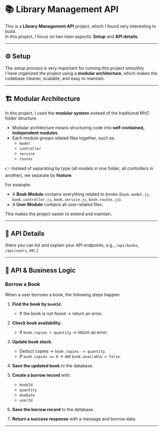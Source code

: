 # 📚 Library Management API

This is a **Library Management API** project, which I found very interesting to build.  
In this project, I focus on two main aspects: **Setup** and **API details**.  

---

## ⚙️ Setup
The setup process is very important for running this project smoothly.  
I have organized the project using a **modular architecture**, which makes the codebase cleaner, scalable, and easy to maintain.

---

## 🏗️ Modular Architecture
In this project, I used the **modular system** instead of the traditional MVC folder structure.  

- Modular architecture means structuring code into **self-contained, independent modules**.  
- Each module groups related files together, such as:
  - `model`
  - `controller`
  - `service`
  - `routes`  

👉 Instead of separating by type (all models in one folder, all controllers in another), we separate by **feature**.  

For example:  
- A **Book Module** contains everything related to books (`book.model.js`, `book.controller.js`, `book.service.js`, `book.routes.js`).  
- A **User Module** contains all user-related files.  

This makes the project easier to extend and maintain.  

---

## 📌 API Details
(Here you can list and explain your API endpoints, e.g., `/api/books`, `/api/users`, etc.)  


---

## 📌 API & Business Logic

### Borrow a Book  
When a user borrows a book, the following steps happen:

1. **Find the book by `bookId`.**  
   - If the book is not found → return an error.

2. **Check book availability.**  
   - If `book.copies < quantity` → return an error.

3. **Update book stock.**  
   - Deduct copies → `book.copies -= quantity`.  
   - If `book.copies == 0` → set `book.available = false`.

4. **Save the updated book** to the database.

5. **Create a borrow record** with:  
   - `bookId`  
   - `quantity`  
   - `dueDate`  
   - `userId`

6. **Save the borrow record** to the database.

7. **Return a success response** with a message and borrow data.

---
